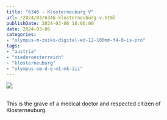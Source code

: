 ```yaml
---
title: "6346 - Klosterneuburg V"
url: /2024/03/6346-klosterneuburg-v.html
publishDate: 2024-03-06 18:00:00
date: 2024-03-06
categories:
- "olympus-m-zuiko-digital-ed-12-100mm-f4-0-is-pro"
tags:
- "austria"
- "niederoesterreich"
- "klosterneuburg"
- "olympus-om-d-e-m1-mk-iii"
---
```

<div class="container">
<div class="center"><a target="_blank" href="https://d25zfm9zpd7gm5.cloudfront.net/1200x1200/2020/20200806_131313_lr.jpg"><img class="webfeedsFeaturedVisual" src="https://d25zfm9zpd7gm5.cloudfront.net/0600x0600/2020/20200806_131313_lr.jpg" /></a></div>
</div>
<br />

This is the grave of a medical doctor and respected citizen
of Klosterneuburg.
